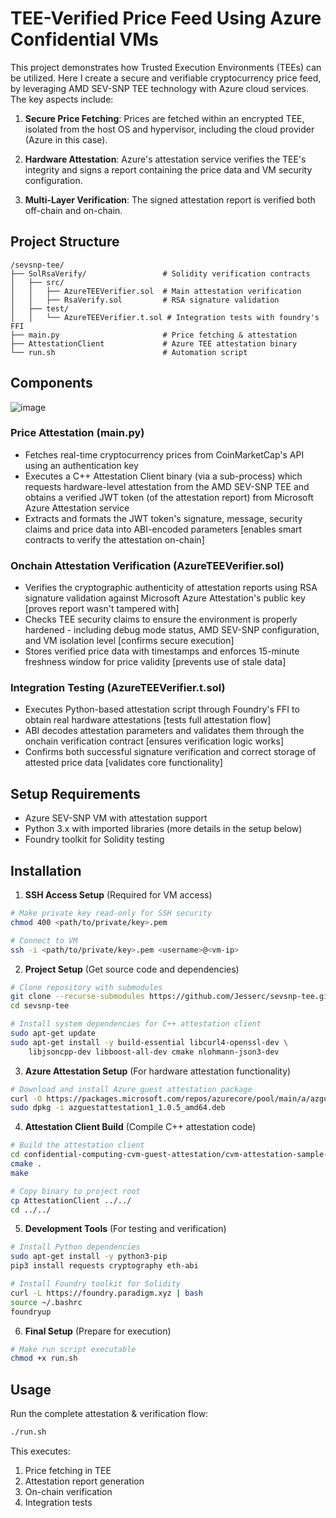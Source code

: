 # TEE-Verified Price Feed Using Azure Confidential VMs

This project demonstrates how Trusted Execution Environments (TEEs) can be utilized. Here I create a secure and verifiable cryptocurrency price feed, by leveraging AMD SEV-SNP TEE technology with Azure cloud services. The key aspects include:

1. **Secure Price Fetching**: Prices are fetched within an encrypted TEE, isolated from the host OS and hypervisor, including the cloud provider (Azure in this case).

2. **Hardware Attestation**: Azure's attestation service verifies the TEE's integrity and signs a report containing the price data and VM security configuration.

3. **Multi-Layer Verification**: The signed attestation report is verified both off-chain and on-chain.


## Project Structure

```
/sevsnp-tee/
├── SolRsaVerify/                 # Solidity verification contracts
│   ├── src/
│   │   ├── AzureTEEVerifier.sol  # Main attestation verification
│   │   ├── RsaVerify.sol         # RSA signature validation
│   ├── test/
│   │   └── AzureTEEVerifier.t.sol # Integration tests with foundry's FFI
├── main.py                       # Price fetching & attestation
├── AttestationClient             # Azure TEE attestation binary  
└── run.sh                        # Automation script
```

## Components
![image](https://github.com/user-attachments/assets/ed855de2-e172-440c-a1bc-7b2a3bc917fc)

### Price Attestation (main.py)
- Fetches real-time cryptocurrency prices from CoinMarketCap's API using an authentication key
- Executes a C++ Attestation Client binary (via a sub-process) which requests hardware-level attestation from the AMD SEV-SNP TEE and obtains a verified JWT token (of the attestation report) from Microsoft Azure Attestation service
- Extracts and formats the JWT token's signature, message, security claims and price data into ABI-encoded parameters [enables smart contracts to verify the attestation on-chain]

### Onchain Attestation Verification (AzureTEEVerifier.sol)
- Verifies the cryptographic authenticity of attestation reports using RSA signature validation against Microsoft Azure Attestation's public key [proves report wasn't tampered with]  
- Checks TEE security claims to ensure the environment is properly hardened - including debug mode status, AMD SEV-SNP configuration, and VM isolation level [confirms secure execution]
- Stores verified price data with timestamps and enforces 15-minute freshness window for price validity [prevents use of stale data]

### Integration Testing (AzureTEEVerifier.t.sol)  
- Executes Python-based attestation script through Foundry's FFI to obtain real hardware attestations [tests full attestation flow]
- ABI decodes attestation parameters and validates them through the onchain verification contract [ensures verification logic works]
- Confirms both successful signature verification and correct storage of attested price data [validates core functionality]

## Setup Requirements

- Azure SEV-SNP VM with attestation support
- Python 3.x with imported libraries (more details in the setup below)
- Foundry toolkit for Solidity testing
  
## Installation

1. **SSH Access Setup** (Required for VM access)
```bash
# Make private key read-only for SSH security
chmod 400 <path/to/private/key>.pem

# Connect to VM
ssh -i <path/to/private/key>.pem <username>@<vm-ip>
```

2. **Project Setup** (Get source code and dependencies)
```bash
# Clone repository with submodules
git clone --recurse-submodules https://github.com/Jesserc/sevsnp-tee.git
cd sevsnp-tee

# Install system dependencies for C++ attestation client
sudo apt-get update
sudo apt-get install -y build-essential libcurl4-openssl-dev \
    libjsoncpp-dev libboost-all-dev cmake nlohmann-json3-dev
```

3. **Azure Attestation Setup** (For hardware attestation functionality)
```bash
# Download and install Azure guest attestation package
curl -O https://packages.microsoft.com/repos/azurecore/pool/main/a/azguestattestation1/azguestattestation1_1.0.5_amd64.deb
sudo dpkg -i azguestattestation1_1.0.5_amd64.deb
```

4. **Attestation Client Build** (Compile C++ attestation code)
```bash
# Build the attestation client
cd confidential-computing-cvm-guest-attestation/cvm-attestation-sample-app
cmake .
make

# Copy binary to project root
cp AttestationClient ../../
cd ../../
```

5. **Development Tools** (For testing and verification)
```bash
# Install Python dependencies
sudo apt-get install -y python3-pip
pip3 install requests cryptography eth-abi

# Install Foundry toolkit for Solidity
curl -L https://foundry.paradigm.xyz | bash
source ~/.bashrc
foundryup
```

6. **Final Setup** (Prepare for execution)
```bash
# Make run script executable
chmod +x run.sh
```

## Usage

Run the complete attestation & verification flow:
```bash
./run.sh
```

This executes:
1. Price fetching in TEE
2. Attestation report generation
3. On-chain verification
4. Integration tests
